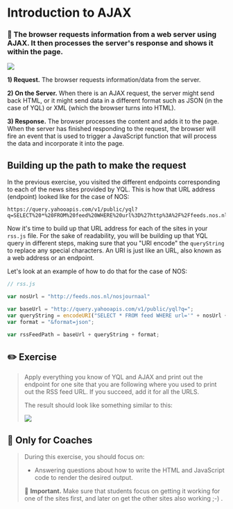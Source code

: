 # Introduction to AJAX

### 🌟 The browser requests information from a web server using AJAX. It then processes the server's response and shows it within the page.

[![](http://cd.sseu.re/20170208-8b1cq.png)](http://cd.sseu.re/20170208-8b1cq.png)

**1) Request.** The browser requests information/data from the server.

**2) On the Server.** When there is an AJAX request, the server might send back HTML, or it might send data in a different format such as JSON (in the case of YQL) or XML (which the browser turns into HTML).

**3) Response.** The browser processes the content and adds it to the page. When the server has finished responding to the request, the browser will fire an event that is used to trigger a JavaScript function that will process the data and incorporate it into the page.

## Building up the path to make the request

In the previous exercise, you visited the different endpoints corresponding to each of the news sites provided by YQL. This is how that URL address (endpoint) looked like for the case of NOS:

```
https://query.yahooapis.com/v1/public/yql?q=SELECT%20*%20FROM%20feed%20WHERE%20url%3D%27http%3A%2F%2Ffeeds.nos.nl%2Fnosjournaal%27%20LIMIT%205&format=json&env=store%3A%2F%2Fdatatables.org%2Falltableswithkeys
```

Now it's time to build up that URL address for each of the sites in your `rss.js` file. For the sake of readability, you will be building up that YQL query in different steps, making sure that you "URI encode" the `queryString` to replace any special characters. An URI is just like an URL, also known as a web address or an endpoint.

Let's look at an example of how to do that for the case of NOS:

```javascript
// rss.js

var nosUrl = "http://feeds.nos.nl/nosjournaal"

var baseUrl = "http://query.yahooapis.com/v1/public/yql?q=";
var queryString = encodeURI("SELECT * FROM feed WHERE url='" + nosUrl + "' LIMIT 5");
var format = "&format=json";

var rssFeedPath = baseUrl + queryString + format;
```

## ✏️ Exercise

> Apply everything you know of YQL and AJAX and print out the endpoint for one site that you are following where you used to print out the RSS feed URL. If you succeed, add it for all the URLS.
>
> The result should look like something similar to this:
>
> [![](http://cd.sseu.re/20170208-o4yoi.png)](http://cd.sseu.re/20170208-o4yoi.png)

## 🎩 Only for Coaches

> During this exercise, you should focus on:
>
> + Answering questions about how to write the HTML and JavaScript code to render the desired output.
>
> 📍 **Important.** Make sure that students focus on getting it working for one of the sites first, and later on get the other sites also working ;-) .
